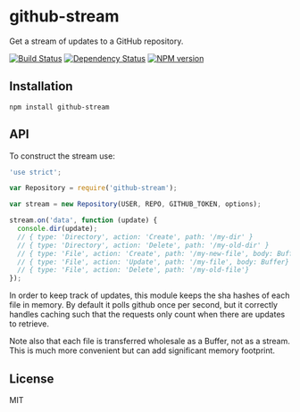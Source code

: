 # github-stream

Get a stream of updates to a GitHub repository.

[![Build Status](https://travis-ci.org/ForbesLindesay/github-stream.png?branch=master)](https://travis-ci.org/ForbesLindesay/github-stream)
[![Dependency Status](https://gemnasium.com/ForbesLindesay/github-stream.png)](https://gemnasium.com/ForbesLindesay/github-stream)
[![NPM version](https://badge.fury.io/js/github-stream.png)](http://badge.fury.io/js/github-stream)

## Installation

    npm install github-stream

## API

To construct the stream use:

```js
'use strict';

var Repository = require('github-stream');

var stream = new Repository(USER, REPO, GITHUB_TOKEN, options);

stream.on('data', function (update) {
  console.dir(update);
  // { type: 'Directory', action: 'Create', path: '/my-dir' }
  // { type: 'Directory', action: 'Delete', path: '/my-old-dir' }
  // { type: 'File', action: 'Create', path: '/my-new-file', body: Buffer}
  // { type: 'File', action: 'Update', path: '/my-file', body: Buffer}
  // { type: 'File', action: 'Delete', path: '/my-old-file'}
});
```

In order to keep track of updates, this module keeps the sha hashes of each file in memory. By default it polls github once per second, but it correctly handles caching such that the requests only count when there are updates to retrieve.

Note also that each file is transferred wholesale as a Buffer, not as a stream. This is much more convenient but can add significant memory footprint.

## License

  MIT